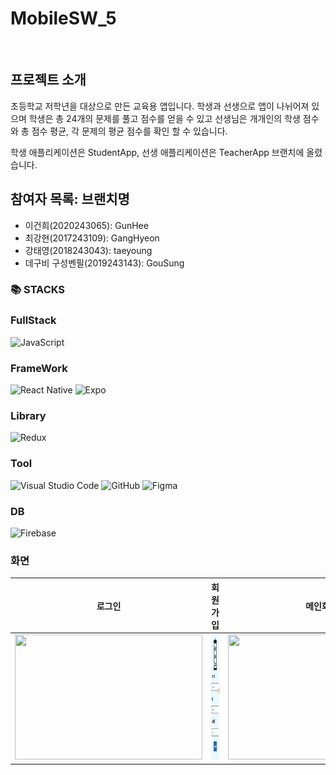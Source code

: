 # MobileSW_5
<br>

## 프로젝트 소개
초등학교 저학년을 대상으로 만든 교육용 앱입니다. 학생과 선생으로 앱이 나뉘어져 있으며
학생은 총 24개의 문제를 풀고 점수를 얻을 수 있고 선생님은 개개인의 학생 점수와 총 점수 평균, 각 문제의 평균 점수를 확인 할 수 있습니다.

학생 애플리케이션은 StudentApp, 선생 애플리케이션은 TeacherApp 브랜치에 올렸습니다.

## 참여자 목록: 브랜치명
- 이건희(2020243065): GunHee
- 최강현(2017243109): GangHyeon
- 강태영(2018243043): taeyoung
- 데구비 구성벤필(2019243143): GouSung

### 📚 STACKS

### FullStack
![JavaScript](https://img.shields.io/badge/javascript-%23323330.svg?style=for-the-badge&logo=javascript&logoColor=%23F7DF1E)

### FrameWork
![React Native](https://img.shields.io/badge/react_native-%2320232a.svg?style=for-the-badge&logo=react&logoColor=%2361DAFB)
![Expo](https://img.shields.io/badge/expo-1C1E24?style=for-the-badge&logo=expo&logoColor=#D04A37)

### Library
![Redux](https://img.shields.io/badge/redux-%23593d88.svg?style=for-the-badge&logo=redux&logoColor=white)

### Tool
![Visual Studio Code](https://img.shields.io/badge/Visual%20Studio%20Code-0078d7.svg?style=for-the-badge&logo=visual-studio-code&logoColor=white)
![GitHub](https://img.shields.io/badge/github-%23121011.svg?style=for-the-badge&logo=github&logoColor=white)
![Figma](https://img.shields.io/badge/figma-%23F24E1E.svg?style=for-the-badge&logo=figma&logoColor=white)

### DB
![Firebase](https://img.shields.io/badge/Firebase-FFCA28?style=for-the-badge&logo=firebase&logoColor=black)


### 화면
| 로그인 | 회원가입 | 메인화면 | 사용자 주의사항 |
| :------------: | :------------: |:------------:|:------------:|
|<img src="https://github.com/kty0602/MobileSW_5/tree/StudentApp/%EC%9D%B4%EB%AF%B8%EC%A7%80" width="300" height="200"/>|<img src="https://github.com/kty0602/MobileSW_5/blob/StudentApp/%EC%9D%B4%EB%AF%B8%EC%A7%80/image03.png" width="300" height="200"/>|<img src="https://github.com/kty0602/MobileSW_5/tree/StudentApp/%EC%9D%B4%EB%AF%B8%EC%A7%80" width="300" height="200"/>|<img src="https://github.com/kty0602/MobileSW_5/tree/StudentApp/%EC%9D%B4%EB%AF%B8%EC%A7%80" width="300" height="200"/>|

